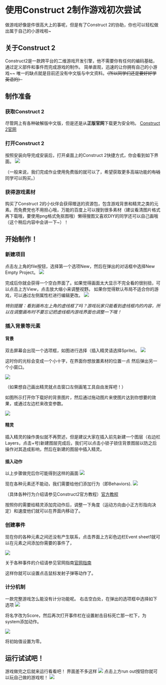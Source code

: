 # 使用Construct 2制作游戏初次尝试
做游戏好像是件很高大上的事呢，但是有了Construct 2的协助，你也可以轻松做出属于自己的小游戏啦~
## 关于Construct 2
Construct2是一款跨平台的二维游戏开发引擎，他不需要你有任何的编码基础，通过定义部件和事件而完成游戏的制作。
  简单直观，迅速的让你拥有自己的小游戏~~  唯一的缺点就是目前还没有中文版与中文资料。~~（所以同学们还是要好好学英语的）~~

## 制作准备
### 获取Construct 2
尽管网上有各种破解版中文版，但是还是从**正版官网**下载更为安全哟。
[Construct 2官网](https://www.construct.net/en)
### 打开Construct 2
按照安装向导完成安装后，打开桌面上的Construct 2快捷方式，你会看到如下界面。
![](images/开始.png)

（一般来说，我们完成作业使用免费版的就可以了，希望获取更多高端功能的~~有钱~~同学可以购买。）
### 获得游戏素材
购买了Construct 2的小伙伴会获得赠送的资源包，包含游戏背景和精灵之类的元素。而免费党也不用担心哦，万能的百度上可以搜到很多素材（建议看清图片格式再下载哦，要使用png格式免抠图哦）懒得搜图又喜欢DIY的同学还可以自己画哦（这个稍后内容中会讲一下~）！

## 开始制作！
### 新建项目
点击左上角的file按钮，选择第一个选项New，然后在弹出的对话框中选择New Empty Project。
![](images/制作1.png)

完成后你就会获得一个空白界面了。如果觉得画面太大显示不完全看的很别扭，可以点击上方View，点击放大缩小来调整视野。
如果你觉得默认布局不适合你的游戏，可以通过左侧属性栏进行编辑更改。
![](images/布局.png)

*特别提醒：看到画布左上角的虚线框了吗？游戏玩家只能看到虚线框内的内容，所以在调整画布时不要忘记把虚线框内游戏界面也调整一下哦！*

### 插入背景等元素
#### 背景

双击屏幕会出现一个选项框，如图进行选择（插入精灵请选择Sprite)。
![](images/制作2.png)

这时你的光标会变成一个小十字，在界面你想放置素材的位置一点
然后弹出另一个小窗口。

![](images/小窗口.png)

（如果想自己画出精灵就点击窗口左侧画笔工具自由发挥吧！）

如图所示打开你下载好的背景图片，然后通过拖动图片来使图片达到你想要的效果，或通过左边栏来改变参数。

![](images/制作3.png)

#### 精灵
插入精灵的操作类似就不再赘述，但是建议大家在插入前先新建一个图层（右边栏Layers，点击+号)新建图层完成后，我们可以点击小锁子锁住背景图层以防之后操作对其造成影响，然后在新建的图层中插入精灵。

#### 插入动作
以上步骤做完后你可能得到这样的画面
![](images/布局2.png)

现在各种元素还不能动，我们需要给他们添加行为（即Behaviors).
![](images/openbehaviors.png)

（具体各种行为介绍请参见Construct2官方教程）[官方教程](https://www.scirra.com/tutorials/37/beginners-guide-to-construct-2/page-3)

按照你的需要给精灵添加完动作后，调整一下角度（运动方向由小正方形指向决定）和速度他们就可以在界面内移动了。
### 创建事件
现在你的各种元素之间还没有产生联系，点击界面上方彩色边栏Event sheet1就可以在元素之间添加你需要的事件了，

![](images/event.png)

关于各种事件的介绍请参见官网指南[官网指南](https://www.scirra.com/tutorials/37/beginners-guide-to-construct-2/page-4)

这样你就可以设置点击鼠标发射子弹等动作了。

### 计分机制
一款完整游戏怎么能没有计分功能呢。
右击空白处，在弹出的选项框中选择如下选项
![](images/score.png)

将名字改为Score，然后再次打开事件栏在设置射击目标死亡那一栏下，为system添加动作。

![](images/score2.png)

将初始值设置为零。

## 运行试试吧！
游戏做完之后就来运行看看吧！
界面差不多这样
![](images/成品.png)
点击上方run out按钮你就可以玩自己做的游戏啦！
![](images/动画.gif)

